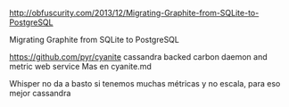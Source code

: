 http://obfuscurity.com/2013/12/Migrating-Graphite-from-SQLite-to-PostgreSQL

Migrating Graphite from SQLite to PostgreSQL


https://github.com/pyr/cyanite
cassandra backed carbon daemon and metric web service
Mas en cyanite.md

Whisper no da a basto si tenemos muchas métricas y no escala, para eso mejor cassandra
